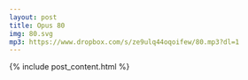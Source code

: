 ```yaml
---
layout: post
title: Opus 80
img: 80.svg
mp3: https://www.dropbox.com/s/ze9ulq44oqoifew/80.mp3?dl=1
---
```


{% include post_content.html %}
